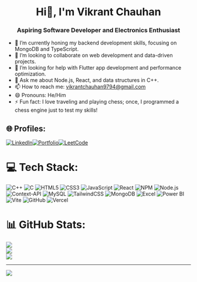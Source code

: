 <h1 align="center">Hi👋, I'm Vikrant Chauhan</h1>
<h3 align="center">Aspiring Software Developer and Electronics Enthusiast</h3>



- 🌱 I’m currently honing my backend development skills, focusing on MongoDB and TypeScript.
- 👯 I’m looking to collaborate on web development and data-driven projects.
- 🤔 I’m looking for help with Flutter app development and performance optimization.
- 💬 Ask me about Node.js, React, and data structures in C++.
- 📫 How to reach me: vikrantchauhan9794@gmail.com
- 😄 Pronouns: He/Him
- ⚡ Fun fact: I love traveling and playing chess; once, I programmed a chess engine just to test my skills!

## 🌐 Profiles:
[![LinkedIn](https://img.shields.io/badge/LinkedIn-%230077B5.svg?logo=linkedin&logoColor=white)](https://www.linkedin.com/in/vikrant-chauhan-in/)[![Portfolio](https://img.shields.io/badge/Portfolio-%23000000.svg?logo=firefox&logoColor=white)](https://vikrant48.github.io/my_portfolio/)[![LeetCode](https://img.shields.io/badge/LeetCode-%23FFA116.svg?logo=leetcode&logoColor=white)](https://leetcode.com/u/vikrantlee/)


# 💻 Tech Stack:
![C++](https://img.shields.io/badge/c++-%2300599C.svg?style=for-the-badge&logo=c%2B%2B&logoColor=white) 
![C](https://img.shields.io/badge/c-%2300599C.svg?style=for-the-badge&logo=c&logoColor=white) 
![HTML5](https://img.shields.io/badge/html5-%23E34F26.svg?style=for-the-badge&logo=html5&logoColor=white)
![CSS3](https://img.shields.io/badge/css3-%231572B6.svg?style=for-the-badge&logo=css3&logoColor=white)
![JavaScript](https://img.shields.io/badge/javascript-%23323330.svg?style=for-the-badge&logo=javascript&logoColor=%23F7DF1E) 
![React](https://img.shields.io/badge/react-%2320232a.svg?style=for-the-badge&logo=react&logoColor=%2361DAFB) 
![NPM](https://img.shields.io/badge/NPM-%23CB3837.svg?style=for-the-badge&logo=npm&logoColor=white)
![Node.js](https://img.shields.io/badge/node.js-6DA55F?style=for-the-badge&logo=node.js&logoColor=white) 
![Context-API](https://img.shields.io/badge/Context--Api-000000?style=for-the-badge&logo=react)
![MySQL](https://img.shields.io/badge/mysql-4479A1.svg?style=for-the-badge&logo=mysql&logoColor=white) 
![TailwindCSS](https://img.shields.io/badge/tailwindcss-%2338B2AC.svg?style=for-the-badge&logo=tailwind-css&logoColor=white) 
![MongoDB](https://img.shields.io/badge/MongoDB-%234ea94b.svg?style=for-the-badge&logo=mongodb&logoColor=white) 
![Excel](https://img.shields.io/badge/Microsoft_Excel-217346.svg?style=for-the-badge&logo=microsoft-excel&logoColor=white)
![Power BI](https://img.shields.io/badge/Power%20BI-F2C811.svg?style=for-the-badge&logo=powerbi&logoColor=black)  
![Vite](https://img.shields.io/badge/vite-%23646CFF.svg?style=for-the-badge&logo=vite&logoColor=white)
![GitHub](https://img.shields.io/badge/github-%23121011.svg?style=for-the-badge&logo=github&logoColor=white)
![Vercel](https://img.shields.io/badge/vercel-%23000000.svg?style=for-the-badge&logo=vercel&logoColor=white)

# 📊 GitHub Stats:
![](https://github-readme-stats.vercel.app/api?username=vikrant48&theme=nightowl&hide_border=false&include_all_commits=false&count_private=true)<br/>
![](https://github-readme-streak-stats.herokuapp.com/?user=vikrant48&theme=nightowl&hide_border=false)<br/>
![](https://github-readme-stats.vercel.app/api/top-langs/?username=vikrant48&theme=nightowl&hide_border=false&include_all_commits=false&count_private=true&layout=compact)

---
[![](https://visitcount.itsvg.in/api?id=vikrant48&icon=0&color=0)](https://visitcount.itsvg.in)

